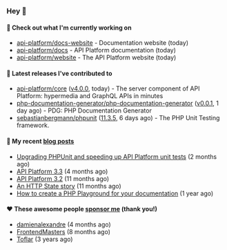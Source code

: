 ### Hey 👋

#### 👷 Check out what I'm currently working on

- [api-platform/docs-website](https://github.com/api-platform/docs-website) - Documentation website (today)
- [api-platform/docs](https://github.com/api-platform/docs) - API Platform documentation (today)
- [api-platform/website](https://github.com/api-platform/website) - The API Platform website (today)

#### 🔭 Latest releases I've contributed to

- [api-platform/core](https://github.com/api-platform/core) ([v4.0.0](https://github.com/api-platform/core/releases/tag/v4.0.0), today) - The server component of API Platform: hypermedia and GraphQL APIs in minutes
- [php-documentation-generator/php-documentation-generator](https://github.com/php-documentation-generator/php-documentation-generator) ([v0.0.1](https://github.com/php-documentation-generator/php-documentation-generator/releases/tag/v0.0.1), 1 day ago) - PDG: PHP Documentation Generator
- [sebastianbergmann/phpunit](https://github.com/sebastianbergmann/phpunit) ([11.3.5](https://github.com/sebastianbergmann/phpunit/releases/tag/11.3.5), 6 days ago) - The PHP Unit Testing framework.

#### 📜 My recent [blog posts](https://soyuka.me)

- [Upgrading PHPUnit and speeding up API Platform unit tests](https://soyuka.me/upgrading-phpunit-and-speeding-up-api-platform-unit-tests/) (2 months ago)
- [API Platform 3.3](https://soyuka.me/api-platform-3.3/) (4 months ago)
- [API Platform 3.2](https://soyuka.me/api-platform-3.2/) (11 months ago)
- [An HTTP State story](https://soyuka.me/http-state-story/) (11 months ago)
- [How to create a PHP Playground for your documentation](https://soyuka.me/how-to-create-a-php-playground-for-your-documentation/) (1 year ago)

#### ❤️ These awesome people [sponsor me](https://github.com/sponsors/soyuka) (thank you!)

- [damienalexandre](https://github.com/damienalexandre) (4 months ago)
- [FrontendMasters](https://github.com/FrontendMasters) (8 months ago)
- [Toflar](https://github.com/Toflar) (3 years ago)
